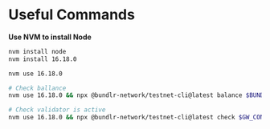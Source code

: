 # Useful Commands

**Use NVM to install Node**

```bash
nvm install node
nvm install 16.18.0
```

```bash
nvm use 16.18.0
```

```bash
# Check ballance
nvm use 16.18.0 && npx @bundlr-network/testnet-cli@latest balance $BUNDLR_ADDRESS
```

```bash
# Check validator is active
nvm use 16.18.0 && npx @bundlr-network/testnet-cli@latest check $GW_CONTRACT $BUNDLR_ADDRESS
```
